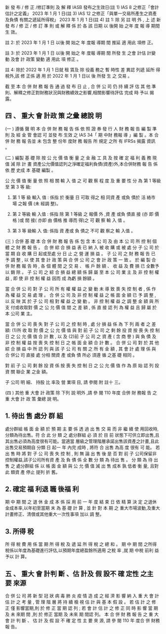 新 發 布 / 修 正 /修訂準則 及 解 釋 IASB 發布之生效日(註 1)
IAS 8 之修正「會計估計之定義」 2023 年 1 月 1 日(註 3)
IAS 12 之修正「與單一交易所產生之資產及負債 有關之遞延所得稅」
2023 年 1 月 1 日(註 4)
註 1: 除 另 註 明 外 , 上 述 新 發 布 / 修 正 / 修 訂 準 則 或 解 釋 係 於 各 該 日期 以 後開 始 之年 度 報 導 期間 生 效。

註 2: 於 2023 年 1 月 1 日 以後 開 始之 年 度報 導期 間 推延 適 用此 項修 正。

註 3: 於 2023 年 1 月 1 日 以後 開 始之 年 度報 導期 間 所發 生 之會 計估 計變 動 及會 計 政策 變動 適 用此 項 修正 。

註 4: 除於 2022 年 1 月 1 日就 租 賃及 除 役義 務之 暫 時性 差 異認 列遞 延所 得 稅外,該 修 正係 適 用 於 2022 年 1 月 1 日以 後 所發 生 之 交易 。

截 至 本 合 併 財 務 報 告 通 過 發 布 日 止 , 合 併 公 司 仍 持 續 評 估 其 他 準則、解釋之修正對財務狀況與財務績效之影響,相關影響待評估 完成 時 予以 揭 露。

## 四 、 重大 會 計政 策 之彙 總說 明

(一 ) 遵循 聲 明 本 合 併 財 務 報 告 係 依 照 證 券 發 行 人 財 務 報 告 編 製 準 則 及 經 金 管 會認 可 並發 布 生效 之 IAS 34「 期 中財 務報 導 」編 製 。本 合併 財 務 報 告並 未 包含 整 份年 度財 務 報告 所 規定 之所 有 IFRSs 揭露 資訊 。

(二 ) 編製 基 礎 除 按 公 允 價 值 衡 量 之 金 融 工 具 及 按 確 定 福 利 義 務 現 值 減 除 計 畫 資產公允價值認列之淨確定福利負債(資產)外,本合併財務 報 告 係依 歷 史成 本 基礎 編製 。

 公 允 價 值 衡 量 依 照 相 關 輸 入 值 之 可 觀 察 程 度 及 重 要 性 分 為 第 1 等級 至 第 3 等 級:
1. 第 1 等 級 輸入 值 : 係指 於 衡量 日 可取 得之 相 同資 產 或負 債於 活 絡市 場 之報 價 (未 經調 整)。

2. 第 2 等級 輸 入值 : 係指 除 第 1 等級 之 報價 外 ,資 產 或負 債直 接
(亦 即 價格 )或 間 接( 亦即 由 價格 推 導而 得)之 可 觀 察 輸 入 值 。

3. 第 3 等 級輸 入 值: 係指 資 產或 負 債之 不可 觀 察之 輸 入值 。

(三 ) 合併 基 礎 本 合 併 財 務 報 告 係 包 含 本 公 司 及 由 本 公 司 所 控 制 個 體 之 財 務 報 告 。 合 併 綜 合 損 益 表 已 納 入 被 收 購 或 被 處 分 子 公 司 於 當 期 自 收 購 日 起或至處 分 日 止 之 營 運 損 益 。 子 公 司 之 財 務 報 告 已 予 調 整 , 以 使 其 會 計 政 策 與 合 併 公 司 之 會 計 政 策 一 致 。 於 編 製 合 併 財 務 報 告 時 , 各 個 體 間 之 交 易 、 帳 戶 餘 額 、 收 益 及 費 損 已 全數予以 銷 除 。 子 公 司 之 綜 合 損 益 總 額 係 歸 屬 至 本 公 司 業 主 及 非 控 制 權 益 , 即 使 非 控 制 權 益 因而 成 為虧 損 餘額 。

 當 合 併 公 司 對 子 公 司 所 有 權 權 益 之 變 動 未 導 致 喪 失 控 制 者 , 係 作 為 權 益 交 易 處 理 。 合 併 公 司 及 非 控 制 權 益 之 帳 面 金 額 已 予 調 整 , 以 反 映 其 於 子 公 司 相 對 權 益 之 變 動 。 非 控 制 權 益 之 調 整 金 額 與 所 支 付或收取對 價 之 公 允 價 值 間 之 差 額 , 係 直 接 認 列 為 權 益 且 歸 屬 於 本 公司 業 主。

 當 合 併 公 司 喪 失 對 子 公 司 之 控 制 時 , 處 分 損 益 係 為 下 列 兩 者 之 差額: (1)所 收 取 對 價 之 公 允 價 值 與 對 前 子 公 司 之 剩 餘 投 資 按 喪 失 控 制 日 之 公 允 價 值 合 計 數 , 以 及 (2)前 子 公 司 之 資 產 ( 含 商 譽 ) 與 負 債 及 非 控 制 權 益 按 喪 失 控 制 日 之 帳 面 金 額 合 計 數 。 合 併 公 司 對 於 其 他 綜 合 損 益 中 所 認 列 與 該 子 公 司 有 關 之 所 有 金 額 , 其 會 計 處 理 係 與 合 併公 司 直接 處 分相 關資 產 或負 債 所必 須遵 循 之基 礎 相同 。

 對 前 子 公 司 剩 餘 投 資 係 按 喪 失 控 制 日 之 公 允 價 值 作 為 原 始 認 列 投資 關 聯企 業 之金 額。

 子 公司 明 細、 持股 比 率及 營 業項 目, 請 參閱 附 註十 三。

(四 ) 其他 重 大會 計 政策 除 下列 說 明外 ,請 參 閱 110 年度 合併 財 務報 告 之重 大會 計 政 策 彙總 說 明。

## 1. 待出 售 處分 群 組

 處分群組 帳 面 金 額 於 預 期 主 要 係 透 過 出 售 交 易 而 非 繼 續 使 用回收時,分類為待出售。符 合 此 分 類 之 處分群組 必 須 於 目 前 狀態下可供立即出售,且其出售必須為高度很有可能。當適當 層級之管理階層承諾出售該資產之計畫,且此出售交易預期自 分類 日 起一 年 內完 成時 , 將符 合 出售 為高 度 很有 可 能。 若 出 售 時 將 對 子 公 司 喪 失 控 制 , 則 無 論 出 售 後 是 否 對 前 子 公司保留非控制權益,該子公司所有資 產 及 負 債 係 全 數 分 類 為 待出 售 。 分 類 為 待 出 售 之 處分群組 係 以 帳 面 金 額 與 公 允 價 值 減 出 售 成本 孰 低者 衡 量, 且對 此 類資 產 停止 提列 折 舊。

## 2. 確定 福 利退 職 後福 利

 期 中 期 間 之 退 休 金 成 本 係 採 用 前 一 年 度 結 束 日 依 精 算 決 定 之退休金成本率,以年初至當期 末 為 基 礎 計 算 , 並 針 對 本 期 之 重大市場波動,及重大計畫修正、清償或其他重大一次性事項 加以 調 整。

## 3. 所得 稅

 所 得 稅 費 用 係 當 期 所 得 稅 及 遞 延 所 得 稅 之 總 和 。 期 中 期 間 之所得稅係以年度為基礎進行評估,以預期年度總盈餘所適用 之稅 率 ,就 期 中稅 前利 益 予以 計 算。

## 五 、 重大 會 計判 斷 、估 計及 假 設不 確 定性 之主 要 來源

 合 併 公 司 將 新 型 冠 狀 病 毒 肺 炎 疫 情 造 成 之 經 濟 影 響 納 入 重 大 會 計 估 計 之 考 量 , 管 理 階 層 將 持 續 檢 視 估 計 與 基 本 假 設 。 若 估 計 之 修 正 僅 影響當期,則 於 修 正 當 期 認 列 ; 若 會 計 估 計 之 修 正 同 時 影 響 當 期 及 未 來期 間 ,則 於 修正 當期 及 未來 期 間認 列。 本 合 併 財 務 報 告 之 重 大 會 計 判 斷 、 估 計 及 假 設 不 確 定 性 主 要 來 源, 請 參 閱 110 年 度合 併 財務 報 告。